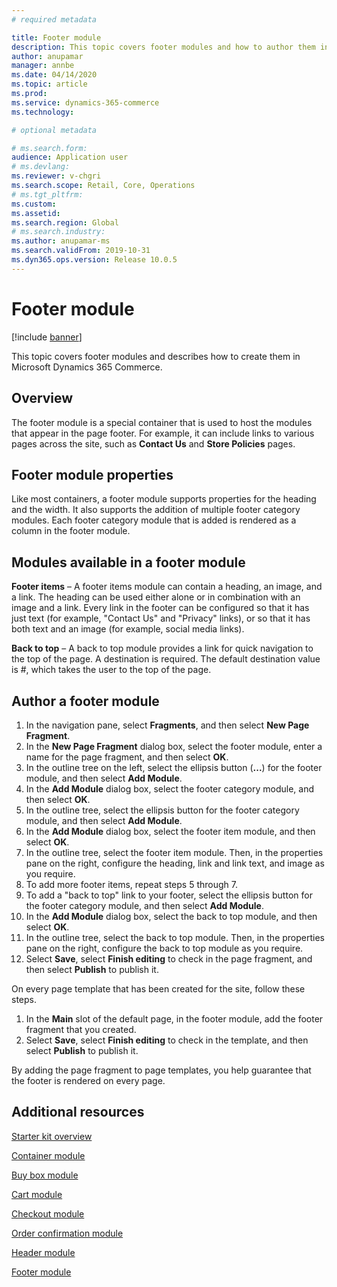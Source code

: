 ```yaml
---
# required metadata

title: Footer module 
description: This topic covers footer modules and how to author them in Dynamics 365 Commerce.
author: anupamar
manager: annbe
ms.date: 04/14/2020
ms.topic: article
ms.prod: 
ms.service: dynamics-365-commerce
ms.technology: 

# optional metadata

# ms.search.form: 
audience: Application user
# ms.devlang: 
ms.reviewer: v-chgri
ms.search.scope: Retail, Core, Operations
# ms.tgt_pltfrm: 
ms.custom: 
ms.assetid: 
ms.search.region: Global
# ms.search.industry: 
ms.author: anupamar-ms
ms.search.validFrom: 2019-10-31
ms.dyn365.ops.version: Release 10.0.5
---
```


# Footer module  


[!include [banner](includes/banner.md)]

This topic covers footer modules and describes how to create them in Microsoft Dynamics 365 Commerce.

## Overview

The footer module is a special container that is used to host the modules that appear in the page footer. For example, it can include links to various pages across the site, such as **Contact Us** and **Store Policies** pages.

## Footer module properties 

Like most containers, a footer module supports properties for the heading and the width. It also supports the addition of multiple footer category modules. Each footer category module that is added is rendered as a column in the footer module.

## Modules available in a footer module

**Footer items** – A footer items module can contain a heading, an image, and a link. The heading can be used either alone or in combination with an image and a link. Every link in the footer can be configured so that it has just text (for example, "Contact Us" and "Privacy" links), or so that it has both text and an image (for example, social media links).

**Back to top** – A back to top module provides a link for quick navigation to the top of the page. A destination is required. The default destination value is #, which takes the user to the top of the page.

## Author a footer module

1. In the navigation pane, select **Fragments**, and then select **New Page Fragment**.
1. In the **New Page Fragment** dialog box, select the footer module, enter a name for the page fragment, and then select **OK**.
1. In the outline tree on the left, select the ellipsis button (**...**) for the footer module, and then select **Add Module**.
1. In the **Add Module** dialog box, select the footer category module, and then select **OK**.
1. In the outline tree, select the ellipsis button for the footer category module, and then select **Add Module**.
1. In the **Add Module** dialog box, select the footer item module, and then select **OK**.
1. In the outline tree, select the footer item module. Then, in the properties pane on the right, configure the heading, link and link text, and image as you require.
1. To add more footer items, repeat steps 5 through 7.
1. To add a "back to top" link to your footer, select the ellipsis button for the footer category module, and then select **Add Module**.
1. In the **Add Module** dialog box, select the back to top module, and then select **OK**.
1. In the outline tree, select the back to top module. Then, in the properties pane on the right, configure the back to top module as you require.
1. Select **Save**, select **Finish editing** to check in the page fragment, and then select **Publish** to publish it.

On every page template that has been created for the site, follow these steps.

1. In the **Main** slot of the default page, in the footer module, add the footer fragment that you created.
1. Select **Save**, select **Finish editing** to check in the template, and then select **Publish** to publish it.

By adding the page fragment to page templates, you help guarantee that the footer is rendered on every page.

## Additional resources

[Starter kit overview](starter-kit-overview.md)

[Container module](add-container-module.md)

[Buy box module](add-buy-box.md)

[Cart module](add-cart-module.md)

[Checkout module](add-checkout-module.md)

[Order confirmation module](order-confirmation-module.md)

[Header module](author-header-module.md)

[Footer module](author-footer-module.md)
